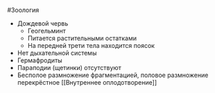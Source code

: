 #Зоология 
- Дождевой червь 
	- Геогельминт
	- Питается растительными остатками
	- На передней трети тела находится поясок
- Нет дыхательной системы
- Гермафродиты
- Параподии (щетинки) отсутствуют 
- Бесполое размножение фрагментацией, половое размножение перекрёстное [[Внутреннее оплодотворение]]